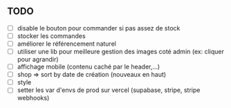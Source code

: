 ## TODO

- [ ] disable le bouton pour commander si pas assez de stock
- [ ] stocker les commandes
- [ ] améliorer le référencement naturel
- [ ] utiliser une lib pour meilleure gestion des images coté admin (ex: cliquer pour agrandir)
- [ ] affichage mobile (contenu caché par le header,...)
- [ ] shop => sort by date de création (nouveaux en haut)
- [ ] style
- [ ] setter les var d'envs de prod sur vercel (supabase, stripe, stripe webhooks)
